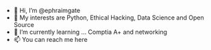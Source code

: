 - 👋 Hi, I’m @ephraimgate
- 👀 My interests are Python, Ethical Hacking, Data Science and Open Source
- 🌱 I’m currently learning ... Comptia A+ and networking 
- 📫 You can reach me here
